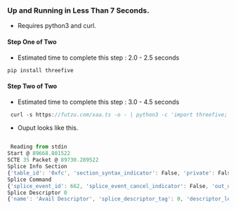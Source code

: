### Up and Running in Less Than 7 Seconds.

* Requires python3 and curl.


#### Step One of Two

* Estimated time to complete this step : 2.0 - 2.5 seconds

```go
pip install threefive


```



#### Step Two of Two
*  Estimated time to complete this step : 3.0 - 4.5 seconds 
```js
 curl -s https://futzu.com/xaa.ts -o - | python3 -c 'import threefive; threefive.decode()' 
```






* Ouput looks like this.
```js

 Reading from stdin
Start @ 89668.801522
SCTE 35 Packet @ 89730.289522
Splice Info Section
{'table_id': '0xfc', 'section_syntax_indicator': False, 'private': False, 'reserved': 3, 'section_length': 47, 'protocol_version': 0, 'encrypted_packet': False, 'encryption_algorithm': 0, 'pts_adjustment': '0.000000', 'cw_index': '0x0', 'tier': '0xfff', 'splice_command_length': 4095, 'splice_command_type': 5, 'descriptor_loop_length': 10, 'crc': '0x10fa4d9e'}
Splice Command
{'splice_event_id': 662, 'splice_event_cancel_indicator': False, 'out_of_network_indicator': True, 'program_splice_flag': True, 'duration_flag': True, 'splice_immediate_flag': False, 'component_count': None, 'components': [], 'unique_program_id': 1, 'avail_num': 0, 'avail_expected': 0, 'break_auto_return': False, 'break_duration': '242.000000', 'time_specified_flag': True, 'pts_time': '89742.161689', 'name': 'Splice Insert'}
Splice Descriptor 0
{'name': 'Avail Descriptor', 'splice_descriptor_tag': 0, 'descriptor_length': 8, 'identifier': 'CUEI', 'provider_avail_id': 0}

```
